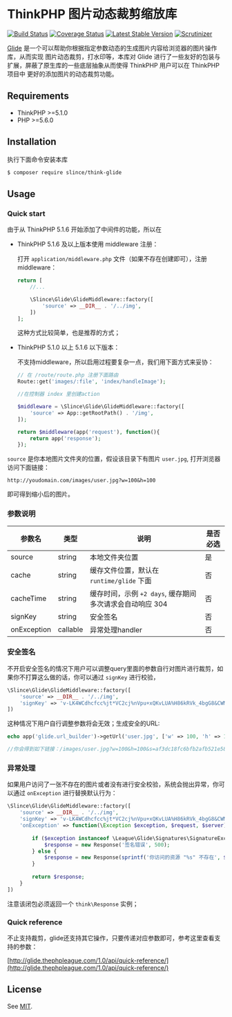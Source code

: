 # ThinkPHP 图片动态裁剪缩放库

[![Build Status](https://img.shields.io/travis/slince/think-glide/master.svg?style=flat-square)](https://travis-ci.org/slince/think-glide)
[![Coverage Status](https://img.shields.io/codecov/c/github/slince/think-glide.svg?style=flat-square)](https://codecov.io/github/slince/think-glide)
[![Latest Stable Version](https://img.shields.io/packagist/v/slince/think-glide.svg?style=flat-square&label=stable)](https://packagist.org/packages/slince/think-glide)
[![Scrutinizer](https://img.shields.io/scrutinizer/g/slince/think-glide.svg?style=flat-square)](https://scrutinizer-ci.com/g/slince/think-glide/?branch=master)

[Glide](https://github.com/thephpleague/glide) 是一个可以帮助你根据指定参数动态的生成图片内容给浏览器的图片操作库，从而实现
图片动态裁剪，打水印等，本库对 Glide 进行了一些友好的包装与扩展，屏蔽了原生库的一些底层抽象从而使得 ThinkPHP 用户可以在 ThinkPHP 项目中
更好的添加图片的动态裁剪功能。

## Requirements

* ThinkPHP >=5.1.0
* PHP >=5.6.0

## Installation

执行下面命令安装本库

```bash
$ composer require slince/think-glide
```

## Usage

### Quick start

由于从 ThinkPHP 5.1.6 开始添加了中间件的功能，所以在
 
- ThinkPHP 5.1.6 及以上版本使用 middleware 注册：

    打开 `application/middleware.php` 文件（如果不存在创建即可），注册 middleware：
    
    ```php
    return [
        //...
    
        \Slince\Glide\GlideMiddleware::factory([
            'source' => __DIR__ . '/../img',
        ])
    ];
    ```
    
    这种方式比较简单，也是推荐的方式；

- ThinkPHP 5.1.0 以上 5.1.6 以下版本：

    不支持middleware，所以启用过程要复杂一点，我们用下面方式来妥协：
    
    ```php
    // 在 /route/route.php 注册下面路由
    Route::get('images/:file', 'index/handleImage');
    
    //在控制器 index 里创建action
    
    $middleware = \Slince\Glide\GlideMiddleware::factory([
        'source' => App::getRootPath() . '/img',
    ]);
    
    return $middleware(app('request'), function(){
        return app('response');
    });
    ```

`source` 是你本地图片文件夹的位置，假设该目录下有图片 `user.jpg`, 打开浏览器访问下面链接：
 
```
http://youdomain.com/images/user.jpg?w=100&h=100
```
即可得到缩小后的图片。

### 参数说明

| 参数名 | 类型 | 说明 | 是否必选 |
| --- | --- | --- | --- |
| source | string | 本地文件夹位置 | 是 |
| cache| string | 缓存文件位置，默认在 `runtime/glide` 下面| 否 |
| cacheTime| string | 缓存时间，示例 `+2 days`, 缓存期间多次请求会自动响应 304| 否 |
| signKey | string | 安全签名 | 否 | 
| onException | callable | 异常处理handler | 否 | 

### 安全签名

不开启安全签名的情况下用户可以调整query里面的参数自行对图片进行裁剪，如果你不打算这么做的话，你可以通过
`signKey` 进行校验，

```php
\Slince\Glide\GlideMiddleware::factory([
    'source' => __DIR__ . '/../img',
    'signKey' => 'v-LK4WCdhcfcc%jt*VC2cj%nVpu+xQKvLUA%H86kRVk_4bgG8&CWM#k*'
])
```

这种情况下用户自行调整参数将会无效；生成安全的URL:

```php
echo app('glide.url_builder')->getUrl('user.jpg', ['w' => 100, 'h' => 100]);

//你会得到如下链接：/images/user.jpg?w=100&h=100&s=af3dc18fc6bfb2afb521e587c348b904
```

### 异常处理

如果用户访问了一张不存在的图片或者没有进行安全校验，系统会抛出异常，你可以通过 `onException` 进行替换默认行为：

```php
\Slince\Glide\GlideMiddleware::factory([
    'source' => __DIR__ . '/../img',
    'signKey' => 'v-LK4WCdhcfcc%jt*VC2cj%nVpu+xQKvLUA%H86kRVk_4bgG8&CWM#k*'，
    'onException' => function(\Exception $exception, $request, $server){
    
        if ($exception instanceof \League\Glide\Signatures\SignatureException) {
            $response = new Response('签名错误', 500);
        } else {
            $response = new Response(sprintf('你访问的资源 "%s" 不存在', $request->path()));
        }
        
        return $response;
    }
])
```

注意该闭包必须返回一个 `think\Response` 实例；

### Quick reference

不止支持裁剪，glide还支持其它操作，只要传递对应参数即可，参考这里查看支持的参数：

[http://glide.thephpleague.com/1.0/api/quick-reference/](http://glide.thephpleague.com/1.0/api/quick-reference/)  

## License

See [MIT](https://opensource.org/licenses/MIT).
